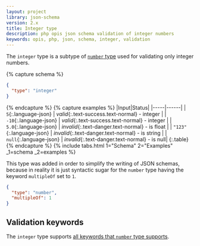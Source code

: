 ```yaml
---
layout: project
library: json-schema
version: 2.x
title: Integer type
description: php opis json schema validation of integer numbers
keywords: opis, php, json, schema, integer, validation
---
```


The `integer` type is a subtype of [`number` type](number.html) used
for validating only integer numbers. 

{% capture schema %}
```json
{
  "type": "integer"
}
```
{% endcapture %}
{% capture examples %}
|Input|Status|
|-----|------|
| `5`{:.language-json} | *valid*{:.text-success.text-normal} - integer |
| `-10`{:.language-json} | *valid*{:.text-success.text-normal} - integer |
| `5.0`{:.language-json} | *invalid*{:.text-danger.text-normal} - is float |
| `"123"`{:.language-json} | *invalid*{:.text-danger.text-normal} - is string |
| `null`{:.language-json} | *invalid*{:.text-danger.text-normal} - is null|
{:.table}
{% endcapture %}
{% include tabs.html 1="Schema" 2="Examples" _1=schema _2=examples %}

This type was added in order to simplify the writing of JSON schemas, because
in reality it is just syntactic sugar for the `number` type having the keyword
`multipleOf` set to `1`. 

```json
{
  "type": "number",
  "multipleOf": 1
}
```

## Validation keywords

The `integer` type supports [all keywords that `number` type supports](number.html#validation-keywords).
